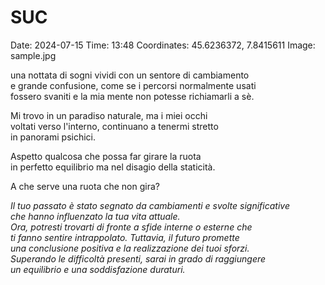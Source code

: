 # SUC   
Date: 2024-07-15
Time: 13:48
Coordinates: 45.6236372, 7.8415611
Image: sample.jpg  

una nottata di sogni vividi con un sentore di cambiamento  
e grande confusione, come se i percorsi normalmente usati  
fossero svaniti e la mia mente non potesse richiamarli a sè.  

Mi trovo in un paradiso naturale, ma i miei occhi  
voltati verso l'interno, continuano a tenermi stretto  
in panorami psichici.  

Aspetto qualcosa che possa far girare la ruota  
in perfetto equilibrio ma nel disagio della staticità.  

A che serve una ruota che non gira?  

*Il tuo passato è stato segnato da cambiamenti e svolte significative  
che hanno influenzato la tua vita attuale.   
Ora, potresti trovarti di fronte a sfide interne o esterne che  
ti fanno sentire intrappolato. Tuttavia, il futuro promette  
una conclusione positiva e la realizzazione dei tuoi sforzi.  
Superando le difficoltà presenti, sarai in grado di raggiungere  
un equilibrio e una soddisfazione duraturi.*



